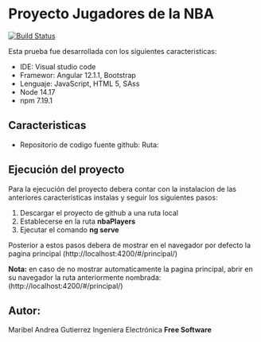 # Proyecto Jugadores  de la NBA


[![Build Status](https://travis-ci.org/joemccann/dillinger.svg?branch=master)](https://travis-ci.org/joemccann/dillinger)

Esta prueba fue desarrollada  con los siguientes caracteristicas:

- IDE: Visual studio code
- Framewor: Angular 12.1.1, Bootstrap
- Lenguaje: JavaScript, HTML 5, SAss
- Node 14.17
- npm 7.19.1

## Caracteristicas
- Repositorio de codigo fuente github:
Ruta:


## Ejecución del proyecto

Para la ejecución del proyecto  debera contar con la instalacion de las anteriores caracteristicas instalas y seguir los siguientes pasos:
1) Descargar el proyecto de github a una ruta local
2)  Establecerse en la ruta  **nbaPlayers**
3) Ejecutar el comando **ng serve**

Posterior a estos pasos  debera de mostrar en el navegador por defecto  la pagina principal (http://localhost:4200/#/principal/)

**Nota:**  en caso de no mostrar  automaticamente la pagina principal, abrir en su navegador la ruta anteriormente nombrada: (http://localhost:4200/#/principal/)

## Autor:
Maribel Andrea Gutierrez 
Ingeniera Electrónica
**Free Software**
